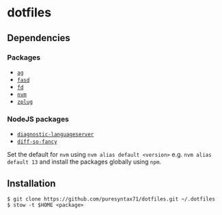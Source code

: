 # dotfiles

## Dependencies

### Packages

* [`ag`](https://github.com/ggreer/the_silver_searcher)
* [`fasd`](https://github.com/clvv/fasd)
* [`fd`](https://github.com/sharkdp/fd)
* [`nvm`](https://github.com/nvm-sh/nvm)
* [`zplug`](https://github.com/zplug/zplug)

### NodeJS packages

* [`diagnostic-languageserver`](https://github.com/iamcco/diagnostic-languageserver)
* [`diff-so-fancy`](https://github.com/so-fancy/diff-so-fancy)

Set the default for `nvm` using `nvm alias default <version>` e.g. `nvm alias default 13` and install the packages globally using `npm`.

## Installation

```
$ git clone https://github.com/puresyntax71/dotfiles.git ~/.dotfiles
$ stow -t $HOME <package>
```
